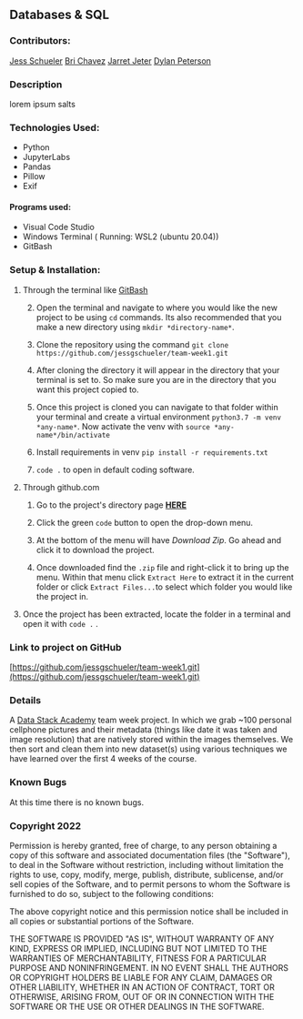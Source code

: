 ## Databases & SQL

### Contributors:
[Jess Schueler](https://github.com/jessgschueler)
[Bri Chavez](https://github.com/BriChavez)
[Jarret Jeter](https://github.com/jarretjeter)
[Dylan Peterson](https://github.com/DyPeterson)

### Description
lorem ipsum salts
<short description of the project>

### Technologies Used:

- Python
- JupyterLabs
- Pandas
- Pillow
- Exif

#### Programs used:
- Visual Code Studio
- Windows Terminal ( Running: WSL2 (ubuntu 20.04))
- GitBash

 ### Setup & Installation:

1. Through the terminal like [GitBash](https://git-scm.com/downloads)

	2. Open the terminal and navigate to where you would like the new project to be using `cd` commands. Its also recommended that you make a new directory using `mkdir *directory-name*`.

	3. Clone the repository using the command `git clone https://github.com/jessgschueler/team-week1.git`

	4. After cloning the directory it will appear in the directory that your terminal is set to. So make sure you are in the directory that you want this project copied to.

	6.  Once this project is cloned you can navigate to that folder within your terminal and create a virtual environment `python3.7 -m venv *any-name*`. Now activate the venv with `source *any-name*/bin/activate`
	7. Install requirements in venv `pip install -r requirements.txt`
	8. `code .` to open in default coding software.
2. Through github.com

	1. Go to the project's directory page **[HERE](https://github.com/jessgschueler/team-week1.git)**

	2. Click the green `code` button to open the drop-down menu.

	3. At the bottom of the menu will have *Download Zip*. Go ahead and click it to download the project.

	4. Once downloaded find the `.zip` file and right-click it to bring up the menu. Within that menu click `Extract Here` to extract it in the current folder or click `Extract Files...`to select which folder you would like the project in.

3. Once the project has been extracted, locate the folder in a terminal and open it with `code .` .
 
### Link to project on GitHub

[https://github.com/jessgschueler/team-week1.git](https://github.com/jessgschueler/team-week1.git)

### Details
A [Data Stack Academy](https://www.datastack.academy/) team week project. In which we grab ~100 personal cellphone pictures and their metadata (things like date it was taken and image resolution) that are natively stored within the images themselves. We then sort and clean them into new dataset(s) using various techniques we have learned over the first 4 weeks of the course.

### Known Bugs
At this time there is no known bugs.

### Copyright 2022

Permission is hereby granted, free of charge, to any person obtaining a copy of this software and associated documentation files (the "Software"), to deal in the Software without restriction, including without limitation the rights to use, copy, modify, merge, publish, distribute, sublicense, and/or sell copies of the Software, and to permit persons to whom the Software is furnished to do so, subject to the following conditions:

The above copyright notice and this permission notice shall be included in all copies or substantial portions of the Software.

THE SOFTWARE IS PROVIDED "AS IS", WITHOUT WARRANTY OF ANY KIND, EXPRESS OR IMPLIED, INCLUDING BUT NOT LIMITED TO THE WARRANTIES OF MERCHANTABILITY, FITNESS FOR A PARTICULAR PURPOSE AND NONINFRINGEMENT. IN NO EVENT SHALL THE AUTHORS OR COPYRIGHT HOLDERS BE LIABLE FOR ANY CLAIM, DAMAGES OR OTHER LIABILITY, WHETHER IN AN ACTION OF CONTRACT, TORT OR OTHERWISE, ARISING FROM, OUT OF OR IN CONNECTION WITH THE SOFTWARE OR THE USE OR OTHER DEALINGS IN THE SOFTWARE.